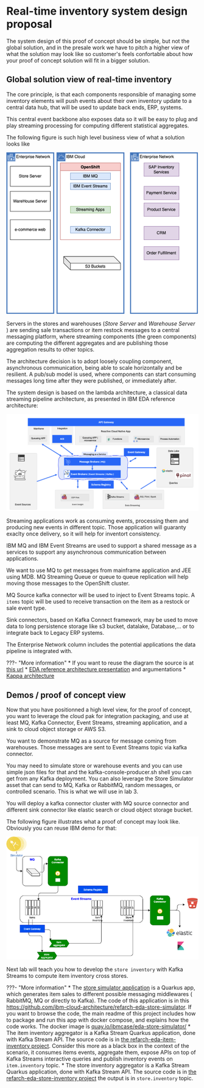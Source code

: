 # Real-time inventory system design proposal

The system design of this proof of concept should be simple, but not the global solution, and in the presale work we have to pitch a higher view of what the solution may look like so customer's feels confortable about how your proof of concept solution will fit in a bigger solution.

## Global solution view of real-time inventory

The core principle, is that each components responsible of managing some inventory elements will push events about their own inventory update to a central data hub, that will be used to update back ends, ERP, systems.

This central event backbone also exposes data so it will be easy to plug and play streaming processing for computing different statistical aggregates.

The following figure is such high level business view of what a solution looks like

![](../images/hl-solution.png)


Servers in the stores and warehouses  (*Store Server* and *Warehouse Server* ) are sending sale transactions or item restock messages to a central messaging platform, where streaming components (the green components) are computing the different aggregates and are publishing those aggregation results to other topics. 

The architecture decision is to adopt loosely coupling component, asynchronous communication, being able to scale horizontally and be resilient. A pub/sub model is used, where components can start consuming messages long time after they were published, or immediately after.

The system design is based on the lambda architecture, a classical data streaming pipeline architecture, as presented in IBM EDA reference architecture:

![](./images/hl-arch-ra.png)

Streaming applications work as consuming events, processing them and producing new events in different topic. Those application will guaranty exaclty once delivery, so it will help for inventort consistency.

IBM MQ and IBM Event Streams are used to support a shared message as a services to support any asynchronous communication between applications.

We want to use MQ to get messages from mainframe application and JEE using MDB. MQ Streaming Queue or queue to queue replication will help moving those messages to the OpenShift cluster. 

MQ Source kafka connector will be used to inject to Event Streams topic. A `items` topic will be used to receive transaction on the item as a restock or sale event type.

Sink connectors, based on Kafka Connect framework, may be used to move data to long persistence storage like s3 bucket, datalake, Database,... or to integrate back to Legacy ERP systems.

The Enterprise Network column includes the potential applications the data pipeline is integrated with.

???- "More information"
    * If you want to reuse the diagram the source is at [this url](https://github.ibm.com/boyerje/eda-tech-academy/blob/main/docs/diagrams/hl-solution.drawio)
    * [EDA reference architecture presentation](https://ibm-cloud-architecture.github.io/refarch-eda/introduction/reference-architecture/#event-driven-architecture) and argumentations
    * [Kappa architecture](https://ibm-cloud-architecture.github.io/refarch-eda/introduction/reference-architecture/#kappa-architecture)

## Demos / proof of concept view

Now that you have positionned a high level view, for the proof of concept, you want to leverage the cloud pak for integration packaging, and use at least MQ, Kafka Connector, Event Streams, streaming application, and a sink to cloud object storage or AWS S3.

You want to demonstrate MQ as a source for message coming from warehouses. Those messages are sent to Event Streams topic via kafka connector.

You may need to simulate store or warehouse events and you can use simple json files for that and the kafka-console-producer.sh shell you can get from any Kafka deployment. You can also leverage the Store Simulator asset that can send to MQ, Kafka or RabbitMQ, random messages, or controlled scenario. This is what we will use in lab 3.

You will deploy a kafka connector cluster with MQ source connector and different sink connector like elastic search or cloud object storage bucket.

The following figure illustrates what a proof of concept may look like. Obviously you can reuse IBM demo for that:

![](../images/mq-es-demo.png)

Next lab will teach you how to develop the `store inventory` with Kafka Streams to compute item inventory cross stores.

???- "More information"
    * The [store simulator application](https://github.com/ibm-cloud-architecture/refarch-eda-store-simulator) is a Quarkus app, which generates item sales to different possible messaging middlewares ( RabbitMQ, MQ or directly to Kafka). The code of this application is in this https://github.com/ibm-cloud-architecture/refarch-eda-store-simulator. If you want to browse the code, the main readme of this project includes how to package and run this app with docker compose, and explains how the code works. The docker image is [quay.io/ibmcase/eda-store-simulator/](https://quay.io/ibmcase/eda-store-simulator)
    * The item inventory aggregator is a Kafka Stream Quarkus application, done with Kafka Stream API. The source code is in [the refarch-eda-item-inventory project](https://github.com/ibm-cloud-architecture/refarch-eda-item-inventory). Consider this more as a black box in the context of the scenario, it consumes items events, aggregate them, expose APIs on top of Kafka Streams interactive queries and publish inventory events on `item.inventory` topic. 
    * The store inventory aggregator is a Kafka Stream Quarkus application, done with Kafka Stream API. The source code is in [the refarch-eda-store-inventory project](https://github.com/ibm-cloud-architecture/refarch-eda-store-inventory) the output is in `store.inventory` topic. 
